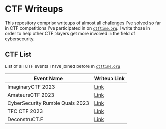 # CTF Writeups

This repository comprise writeups of almost all challenges I've solved so far in CTF competitions I've participated in on [`ctftime.org`](https://ctftime.org/). I write those in order to help other CTF players get more involved in the field of cybersecurity.

## CTF List

List of all CTF events I have joined before in [`ctftime.org`](https://ctftime.org/)

| Event Name                      | Writeup Link                         |
| ------------------------------- | ------------------------------------ |
| ImaginaryCTF 2023               | [Link](/ImaginaryCTF_2023/)          |
| AmateursCTF 2023                | [Link](/AmateursCTF_2023/)           |
| CyberSecurity Rumble Quals 2023 | [Link](/cybersecurity_rumble_Quals/) |
| TFC CTF 2023                    | [Link](/TFC_CTF_2023/)               |
| DeconstruCT.F                   | [Link](/DeconstruCT.F/)              |
